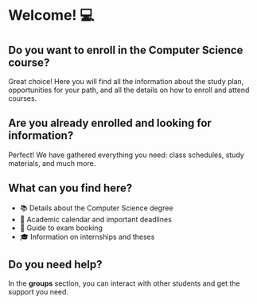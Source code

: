 # Welcome! 💻

## Do you want to enroll in the Computer Science course?
Great choice! Here you will find all the information about the study plan, opportunities for your path, and all the details on how to enroll and attend courses.

## Are you already enrolled and looking for information?
Perfect! We have gathered everything you need: class schedules, study materials, and much more.

## What can you find here?
* 📚 Details about the Computer Science degree
* 📅 Academic calendar and important deadlines
* 📝 Guide to exam booking
* 🎓 Information on internships and theses

## Do you need help?
In the **groups** section, you can interact with other students and get the support you need.
